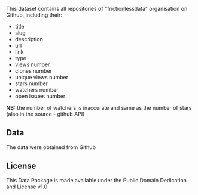 This dataset contains all repositories of "frictionlessdata" organisation on Github, including their:

* title
* slug
* description
* url
* link
* type
* views number
* clones number
* unique views number
* stars number
* watchers number
* open issues number

**NB:** the number of watchers is inaccurate and same as the number of stars (also in the source - github API)

## Data

The data were obtained from Github

## License

This Data Package is made available under the Public Domain Dedication and License v1.0